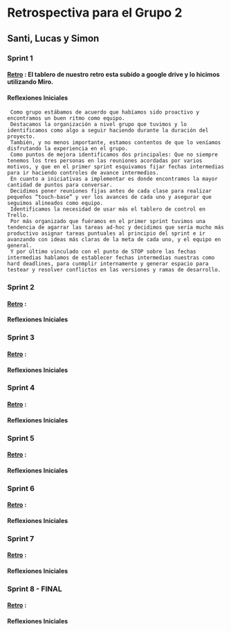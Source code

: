# Retrospectiva para el Grupo 2
## Santi, Lucas y Simon

### Sprint 1
#### [Retro](https://drive.google.com/file/d/1sQz_QFPDwsgH0QhJVXRa9l9P64Nel3dj/view?usp=sharing) : El tablero de nuestro retro esta subido a google drive y lo hicimos utilizando Miro.
#### Reflexiones Iniciales
     Como grupo estábamos de acuerdo que habíamos sido proactivo y encontramos un buen ritmo como equipo.
     Destacamos la organización a nivel grupo que tuvimos y lo identificamos como algo a seguir haciendo durante la duración del proyecto.
     También, y no menos importante, estamos contentos de que lo veníamos disfrutando la experiencia en el grupo.
     Como puntos de mejora identificamos dos principales: Que no siempre tenemos los tres personas en las reuniones acordadas por varios motivos, y que en el primer sprint esquivamos fijar fechas intermedias para ir haciendo controles de avance intermedios.
     En cuanto a iniciativas a implementar es donde encontramos la mayor cantidad de puntos para conversar.
     Decidimos poner reuniones fijas antes de cada clase para realizar pequeños “touch-base” y ver los avances de cada uno y asegurar que seguimos alineados como equipo. 
     Identificamos la necesidad de usar más el tablero de control en Trello.
     Por más organizado que fuéramos en el primer sprint tuvimos una tendencia de agarrar las tareas ad-hoc y decidimos que sería mucho más productivo asignar tareas puntuales al principio del sprint e ir avanzando con ideas más claras de la meta de cada uno, y el equipo en general.
     Y por último vinculado con el punto de STOP sobre las fechas intermedias hablamos de establecer fechas intermedias nuestras como hard deadlines, para cunmplir internamente y generar espacio para testear y resolver conflictos en las versiones y ramas de desarrollo.


### Sprint 2
#### [Retro]() :
#### Reflexiones Iniciales

### Sprint 3
#### [Retro]() :
#### Reflexiones Iniciales

### Sprint 4
#### [Retro]() :
#### Reflexiones Iniciales

### Sprint 5
#### [Retro]() :
#### Reflexiones Iniciales

### Sprint 6
#### [Retro]() :
#### Reflexiones Iniciales

### Sprint 7
#### [Retro]() :
#### Reflexiones Iniciales

### Sprint 8 - FINAL
#### [Retro]() :
#### Reflexiones Iniciales
